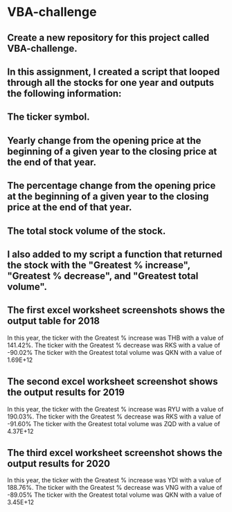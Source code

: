 # VBA-challenge

## Create a new repository for this project called VBA-challenge.

## In this assignment, I created a script that looped through all the stocks for one year and outputs the following information:

## The ticker symbol.
## Yearly change from the opening price at the beginning of a given year to the closing price at the end of that year.
## The percentage change from the opening price at the beginning of a given year to the closing price at the end of that year.
## The total stock volume of the stock.

## I also added to my script a function that returned the stock with the "Greatest % increase", "Greatest % decrease", and "Greatest total volume".

## The first excel worksheet screenshots shows the output table for 2018
In this year, the ticker with the Greatest % increase was THB with a value of 141.42%.
The ticker with the Greatest % decrease was RKS with a value of -90.02%
The ticker with the Greatest total volume was QKN with a value of 1.69E+12

## The second excel worksheet screenshot shows the output results for 2019
In this year, the ticker with the Greatest % increase was RYU with a value of 190.03%.
The ticker with the Greatest % decrease was RKS with a value of -91.60%
The ticker with the Greatest total volume was ZQD with a value of 4.37E+12

## The third excel worksheet screenshot shows the output results for 2020
In this year, the ticker with the Greatest % increase was YDI with a value of 188.76%.
The ticker with the Greatest % decrease was VNG with a value of -89.05%
The ticker with the Greatest total volume was QKN with a value of 3.45E+12
